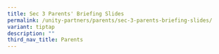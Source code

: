```yaml
---
title: Sec 3 Parents' Briefing Slides
permalink: /unity-partners/parents/sec-3-parents-briefing-slides/
variant: tiptap
description: ""
third_nav_title: Parents
---
```

